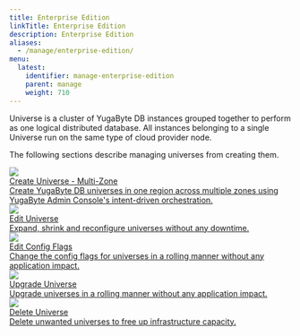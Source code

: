 ```yaml
---
title: Enterprise Edition
linkTitle: Enterprise Edition
description: Enterprise Edition
aliases:
  - /manage/enterprise-edition/
menu:
  latest:
    identifier: manage-enterprise-edition
    parent: manage
    weight: 710
---
```


Universe is a cluster of YugaByte DB instances grouped together to perform as one logical distributed database. All instances belonging to a single Universe run on the same type of cloud provider node. 

The following sections describe managing universes from creating them.

<div>
  <a class="section-link icon-offset" href="create-universe-multi-zone/">
    <div class="icon">
      <img src="/images/section_icons/manage/enterprise/create_universe.png" aria-hidden="true" />
    </div>
    <div class="text">
      Create Universe - Multi-Zone
      <div class="caption">Create YugaByte DB universes in one region across multiple zones using YugaByte Admin Console's intent-driven orchestration.</div>
    </div>
  </a>

  <a class="section-link icon-offset" href="edit-universe/">
    <div class="icon">
      <img src="/images/section_icons/manage/enterprise/edit_universe.png" aria-hidden="true" />
    </div>
    <div class="text">
      Edit Universe
      <div class="caption">Expand, shrink and reconfigure universes without any downtime.</div>
    </div>
  </a>

  <a class="section-link icon-offset" href="edit-config/">
    <div class="icon">
      <img src="/images/section_icons/manage/enterprise/edit_flags.png" aria-hidden="true" />
    </div>
    <div class="text">
      Edit Config Flags
      <div class="caption">Change the config flags for universes in a rolling manner without any application impact.</div>
    </div>
  </a>

  <a class="section-link icon-offset" href="upgrade-universe/">
    <div class="icon">
      <img src="/images/section_icons/manage/enterprise/upgrade_universe.png" aria-hidden="true" />
    </div>
    <div class="text">
      Upgrade Universe
      <div class="caption">Upgrade universes in a rolling manner without any application impact.</div>
    </div>
  </a>

  <a class="section-link icon-offset" href="delete-universe/">
    <div class="icon">
      <img src="/images/section_icons/manage/enterprise/delete_universe.png" aria-hidden="true" />
    </div>
    <div class="text">
      Delete Universe
      <div class="caption">Delete unwanted universes to free up infrastructure capacity.</div>
    </div>
  </a>
</div>
